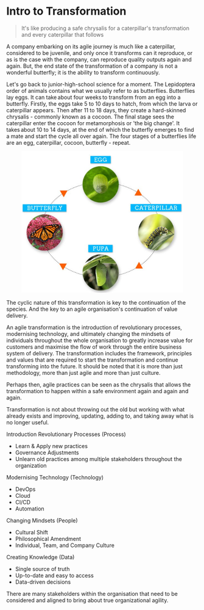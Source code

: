 # Intro to Transformation

> It's like producing a safe chrysalis for a caterpillar's transformation and every caterpillar that follows

A company embarking on its agile journey is much like a caterpillar, considered to be juvenile, and only once it transforms can it reproduce, or as is the case with the company, can reproduce quality outputs again and again.  But, the end state of the transformation of a company is not a wonderful butterfly; it is the ability to transform continuously. &#x20;

Let's go back to junior-high-school science for a moment. The Lepidoptera order of animals contains what we usually refer to as butterflies. Butterflies lay eggs. It can take about four weeks to transform from an egg into a butterfly. Firstly, the eggs take 5 to 10 days to hatch, from which the larva or caterpillar appears. Then after 11 to 18 days, they create a hard-skinned chrysalis - commonly known as a cocoon. The final stage sees the caterpillar enter the cocoon for metamorphosis or 'the big change'. It takes about 10 to 14 days, at the end of which the butterfly emerges to find a mate and start the cycle all over again. The four stages of a butterflies life are an egg, caterpillar, cocoon, butterfly - repeat.&#x20;

<figure><img src="../../.gitbook/assets/image (5) (1).png" alt=""><figcaption></figcaption></figure>

The cyclic nature of this transformation is key to the continuation of the species. And the key to an agile organisation's continuation of value delivery. &#x20;

An agile transformation is the introduction of revolutionary processes, modernising technology, and ultimately changing the mindsets of individuals throughout the whole organisation to greatly increase value for customers and maximise the flow of work through the entire business system of delivery. The transformation includes the framework, principles and values that are required to start the transformation and continue transforming into the future. It should be noted that it is more than just methodology, more than just agile and more than just culture. &#x20;

Perhaps then, agile practices can be seen as the chrysalis that allows the transformation to happen within a safe environment again and again and again. &#x20;

Transformation is not about throwing out the old but working with what already exists and improving, updating, adding to, and taking away what is no longer useful.&#x20;

Introduction Revolutionary Processes (Process)&#x20;

* Learn & Apply new practices&#x20;
* Governance Adjustments &#x20;
* Unlearn old practices among multiple stakeholders throughout the organization&#x20;

Modernising Technology (Technology)&#x20;

* DevOps &#x20;
* Cloud&#x20;
* CI/CD&#x20;
* Automation&#x20;

Changing Mindsets (People)&#x20;

* Cultural Shift &#x20;
* Philosophical Amendment &#x20;
* Individual, Team, and Company Culture&#x20;

Creating Knowledge (Data)&#x20;

* Single source of truth
* Up-to-date and easy to access
* Data-driven decisions&#x20;

There are many stakeholders within the organisation that need to be considered and aligned to bring about true organizational agility.&#x20;
